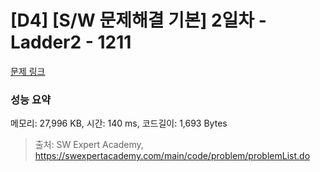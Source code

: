# [D4] [S/W 문제해결 기본] 2일차 - Ladder2 - 1211 

[문제 링크](https://swexpertacademy.com/main/code/problem/problemDetail.do?contestProbId=AV14BgD6AEECFAYh) 

### 성능 요약

메모리: 27,996 KB, 시간: 140 ms, 코드길이: 1,693 Bytes



> 출처: SW Expert Academy, https://swexpertacademy.com/main/code/problem/problemList.do